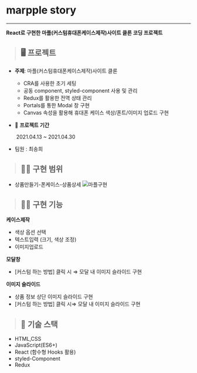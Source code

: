 # marpple story

---

**React로 구현한 마플(커스텀휴대폰케이스제작)사이트 클론 코딩 프로젝트**

> ## 🖥 프로젝트

- **주제**: 마플(커스텀휴대폰케이스제작)사이트 클론

  - CRA를 사용한 초기 세팅
  - 공동 component, styled-component 사용 및 관리
  - Redux를 활용한 전역 상태 관리
  - Portals를 통한 Modal 창 구현
  - Canvas 속성을 활용해 휴대폰 케이스 색상/폰트/이미지 업로드 구현 

- 📅 **프로젝트 기간**

  ​ 2021.04.13 ~ 2021.04.30

- 팀원 : 최송희

> ## 👨‍💻 구현 범위

- 상품만들기-폰케이스-상품상세
![마플구현](https://user-images.githubusercontent.com/65877281/135105890-2a25927f-557e-425b-9abe-7ee00447c049.gif)


> ## 👨‍💻 구현 기능

**케이스제작**

- 색상 옵션 선택
- 텍스트입력 (크기, 색상 조정)
- 이미지업로드

**모달창**

- [커스텀 하는 방법] 클릭 시 ⇒ 모달 내 이미지 슬라이드 구현

**이미지 슬라이드**

- 상품 정보 상단 이미지 슬라이드 구현
- [커스텀 하는 방법] 클릭 시⇒ 모달 내 이미지 슬라이드 구현

> ## 🔧 기술 스택

- HTML,CSS
- JavaScript(ES6+)
- React (함수형 Hooks 활용)
- styled-Component
- Redux

